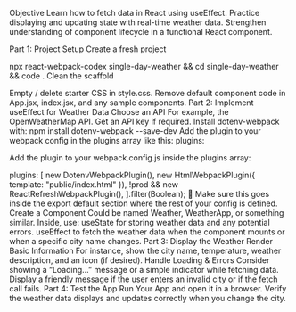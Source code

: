 Objective
Learn how to fetch data in React using useEffect.
Practice displaying and updating state with real-time weather data.
Strengthen understanding of component lifecycle in a functional React component.

Part 1: Project Setup
Create a fresh project

npx react-webpack-codex single-day-weather && cd single-day-weather && code .
Clean the scaffold

Empty / delete starter CSS in style.css.
Remove default component code in App.jsx, index.jsx, and any sample components.
Part 2: Implement useEffect for Weather Data
Choose an API
For example, the OpenWeatherMap API.
Get an API key if required.
Install dotenv-webpack with: npm install dotenv-webpack --save-dev
Add the plugin to your webpack config in the plugins array like this: 
plugins:

Add the plugin to your webpack.config.js inside the plugins array:

plugins: [ new DotenvWebpackPlugin(), new HtmlWebpackPlugin({ template: "public/index.html" }), !prod && new ReactRefreshWebpackPlugin(),  ].filter(Boolean);
🔧 Make sure this goes inside the export default section where the rest of your config is defined.
Create a Component
Could be named Weather, WeatherApp, or something similar.
Inside, use:
useState for storing weather data and any potential errors.
useEffect to fetch the weather data when the component mounts or when a specific city name changes.
Part 3: Display the Weather
Render Basic Information
For instance, show the city name, temperature, weather description, and an icon (if desired).
Handle Loading & Errors
Consider showing a “Loading…” message or a simple indicator while fetching data.
Display a friendly message if the user enters an invalid city or if the fetch call fails.
Part 4: Test the App
Run Your App and open it in a browser.
Verify the weather data displays and updates correctly when you change the city.